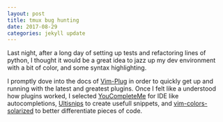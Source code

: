 ```yaml
---
layout: post
title: tmux bug hunting
date: 2017-08-29
categories: jekyll update
---
```


Last night, after a long day of setting up tests and refactoring lines of python, I thought it would be a great idea to jazz up my dev environment with a bit of color, and some syntax highlighting. 

I promptly dove into the docs of [Vim-Plug](https://github.com/junegunn/vim-plug) in order to quickly get up and running with the latest and greatest plugins. Once I felt like a understood how plugins worked, I selected [YouCompleteMe](https://github.com/Valloric/YouCompleteMe) for IDE like autocompletions, [Ultisnips](https://github.com/SirVer/ultisnips) to create usefull snippets, and [vim-colors-solarized](https://github.com/altercation/vim-colors-solarized) to better differentiate pieces of code.


